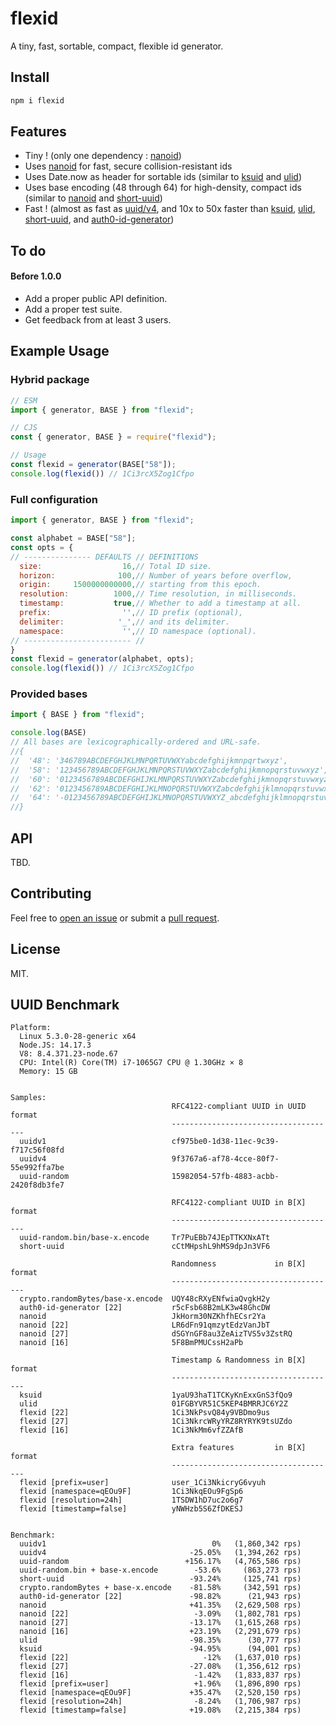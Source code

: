 # flexid
A tiny, fast, sortable, compact, flexible id generator.

## Install

```sh
npm i flexid
```

## Features

  * Tiny ! (only one dependency : [nanoid](https://www.npmjs.com/package/nanoid))
  * Uses [nanoid](https://www.npmjs.com/package/nanoid) for fast, secure collision-resistant ids
  * Uses Date.now as header for sortable ids (similar to [ksuid](https://www.npmjs.com/package/ksuid) and [ulid](https://www.npmjs.com/package/ulid))
  * Uses base encoding (48 through 64) for high-density, compact ids (similar to [nanoid](https://www.npmjs.com/package/nanoid) and [short-uuid](https://www.npmjs.com/package/short-uuid))
  * Fast ! (almost as fast as [uuid/v4](https://www.npmjs.com/package/uuid), and 10x to 50x faster than [ksuid](https://www.npmjs.com/package/ksuid), [ulid](https://www.npmjs.com/package/ulid), [short-uuid](https://www.npmjs.com/package/short-uuid), and [auth0-id-generator](https://www.npmjs.com/package/auth0-id-generator))

## To do 

#### Before 1.0.0
  * Add a proper public API definition.
  * Add a proper test suite.
  * Get feedback from at least 3 users.

## Example Usage

### Hybrid package

```javascript
// ESM
import { generator, BASE } from "flexid";

// CJS
const { generator, BASE } = require("flexid");

// Usage
const flexid = generator(BASE["58"]);
console.log(flexid()) // 1Ci3rcX5Zog1Cfpo

```

### Full configuration

```javascript
import { generator, BASE } from "flexid";

const alphabet = BASE["58"];
const opts = {
// --------------- DEFAULTS // DEFINITIONS
  size:                  16,// Total ID size.
  horizon:              100,// Number of years before overflow,
  origin:     1500000000000,// starting from this epoch.
  resolution:          1000,// Time resolution, in milliseconds.
  timestamp:           true,// Whether to add a timestamp at all.
  prefix:                '',// ID prefix (optional),
  delimiter:            '_',// and its delimiter.
  namespace:             '',// ID namespace (optional).
// ------------------------ //
}
const flexid = generator(alphabet, opts);
console.log(flexid()) // 1Ci3rcX5Zog1Cfpo
```

### Provided bases

```javascript
import { BASE } from "flexid";

console.log(BASE)
// All bases are lexicographically-ordered and URL-safe.
//{
//  '48': '346789ABCDEFGHJKLMNPQRTUVWXYabcdefghijkmnpqrtwxyz',
//  '58': '123456789ABCDEFGHJKLMNPQRSTUVWXYZabcdefghijkmnopqrstuvwxyz',
//  '60': '0123456789ABCDEFGHIJKLMNPQRSTUVWXYZabcdefghijkmnopqrstuvwxyz',
//  '62': '0123456789ABCDEFGHIJKLMNOPQRSTUVWXYZabcdefghijklmnopqrstuvwxyz',
//  '64': '-0123456789ABCDEFGHIJKLMNOPQRSTUVWXYZ_abcdefghijklmnopqrstuvwxyz'
//}
```

## API

TBD.

## Contributing

Feel free to [open an issue](https://github.com/junaway/flexid/issues) or submit a [pull request](https://github.com/junaway/flexid/pulls).

## License

MIT.

## UUID Benchmark  

    Platform:
      Linux 5.3.0-28-generic x64
      Node.JS: 14.17.3
      V8: 8.4.371.23-node.67
      CPU: Intel(R) Core(TM) i7-1065G7 CPU @ 1.30GHz × 8
      Memory: 15 GB
  

    Samples:
                                        RFC4122-compliant UUID in UUID format
                                        -------------------------------------
      uuidv1                            cf975be0-1d38-11ec-9c39-f717c56f08fd
      uuidv4                            9f3767a6-af78-4cce-80f7-55e992ffa7be
      uuid-random                       15982054-57fb-4883-acbb-2420f8db3fe7

                                        RFC4122-compliant UUID in B[X] format
                                        -------------------------------------
      uuid-random.bin/base-x.encode     Tr7PuEBb74JEpTTKXNxATt
      short-uuid                        cCtMHpshL9hMS9dpJn3VF6

                                        Randomness             in B[X] format
                                        -------------------------------------
      crypto.randomBytes/base-x.encode  UQY48cRXyENfwiaQvgkH2y
      auth0-id-generator [22]           r5cFsb68B2mLK3w48GhcDW
      nanoid                            JkHorm30NZKhfhECsr2Ya
      nanoid [22]                       LR6dFn91qmzytEdzVanJbT
      nanoid [27]                       dSGYnGF8au3ZeAizTVS5v3ZstRQ
      nanoid [16]                       5F8BmPMUCssH2aPb

                                        Timestamp & Randomness in B[X] format
                                        -------------------------------------
      ksuid                             1yaU93haT1TCKyKnExxGnS3fQo9
      ulid                              01FGBYVR51C5KEP4BMRRJC6Y2Z
      flexid [22]                       1Ci3NkPsvQ84y9VBDmo9us
      flexid [27]                       1Ci3NkrcWRyYRZ8RYRYK9tsUZdo
      flexid [16]                       1Ci3NkMm6vfZZAfB

                                        Extra features         in B[X] format
                                        -------------------------------------
      flexid [prefix=user]              user_1Ci3NkicryG6vyuh
      flexid [namespace=qEOu9F]         1Ci3NkqEOu9FgSp6
      flexid [resolution=24h]           1TSDW1hD7uc2o6g7
      flexid [timestamp=false]          yNWHzb5S6ZfDKESJ


    Benchmark:
      uuidv1                                     0%   (1,860,342 rps)
      uuidv4                                -25.05%   (1,394,262 rps)
      uuid-random                          +156.17%   (4,765,586 rps)
      uuid-random.bin + base-x.encode        -53.6%     (863,273 rps)
      short-uuid                            -93.24%     (125,741 rps)
      crypto.randomBytes + base-x.encode    -81.58%     (342,591 rps)
      auth0-id-generator [22]               -98.82%      (21,943 rps)
      nanoid                                +41.35%   (2,629,508 rps)
      nanoid [22]                            -3.09%   (1,802,781 rps)
      nanoid [27]                           -13.17%   (1,615,268 rps)
      nanoid [16]                           +23.19%   (2,291,679 rps)
      ulid                                  -98.35%      (30,777 rps)
      ksuid                                 -94.95%      (94,001 rps)
      flexid [22]                              -12%   (1,637,010 rps)
      flexid [27]                           -27.08%   (1,356,612 rps)
      flexid [16]                            -1.42%   (1,833,837 rps)
      flexid [prefix=user]                   +1.96%   (1,896,890 rps)
      flexid [namespace=qEOu9F]             +35.47%   (2,520,150 rps)
      flexid [resolution=24h]                -8.24%   (1,706,987 rps)
      flexid [timestamp=false]              +19.08%   (2,215,384 rps)
